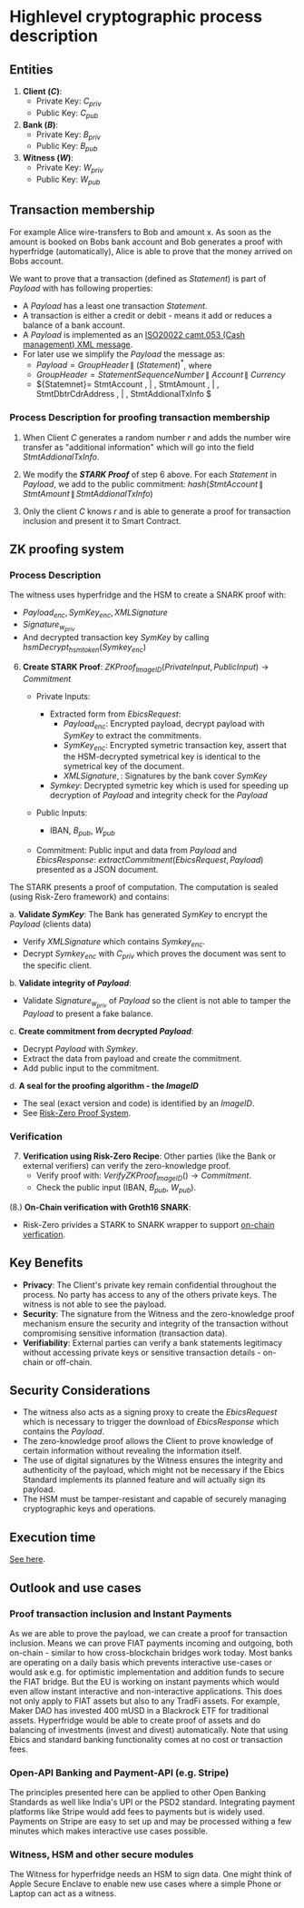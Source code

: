 # Highlevel cryptographic process description


## Entities

1. **Client ($C$)**:
   - Private Key: $C_{{priv}}$
   - Public Key: $C_{{pub}}$
2. **Bank ($B$)**:
   - Private Key: $B_{{priv}}$
   - Public Key: $B_{{pub}}$
3. **Witness ($W$)**:
   - Private Key: $W_{{priv}}$
   - Public Key: $W_{{pub}}$

## Transaction membership

For example Alice wire-transfers to Bob and amount x. As soon as the amount is booked on Bobs bank account and Bob generates a proof with hyperfridge (automatically), Alice is able to prove that the money arrived on Bobs account.

We want to prove that a transaction (defined as $Statement$) is part of $Payload$ with has following properties:

- A $Payload$ has a least one transaction $Statement$.
- A transaction is either a credit or debit - means it add or reduces a balance of a bank account.
- A $Payload$ is implemented as an [ISO20022 camt.053 (Cash management) XML message](https://www.iso20022.org/message/mdr/22714/download).
- For later use we simplify the $Payload$ the message as:
    - $Payload = {GroupHeader} \, \| \ ({Statement})^*$, where
    -  ${GroupHeader}={StatementSequenceNumber}  \, \| \ Account \, \| \ Currency$
    -  ${Statemnet}= StmtAccount \, \| \,  StmtAmount \, \| \,  StmtDbtrCdrAddress \, \| \, StmtAddionalTxInfo $


### Process Description for proofing transaction membership

1. When Client $C$ generates a random number $r$ and adds the number wire transfer as "additional information" which will go into the field $StmtAddionalTxInfo$.

1. We modify the ***STARK Proof*** of step 6 above. For each $Statement$ in $Payload$, we add to the public commitment: $hash( StmtAccount \, \| \,  StmtAmount \, \| \,  StmtAddionalTxInfo)$

1. Only the client $C$ knows $r$ and is able to generate a proof for transaction inclusion and present it to Smart Contract. 


## ZK proofing system

### Process Description

The witness uses hyperfridge and the HSM to create a SNARK proof with:
- $`{Payload}_{enc}, {SymKey}_{enc}, {XMLSignature}`$
- $`{Signature}_{w_{priv}}`$
-  And decrypted transaction key ${SymKey}$ by calling $hsmDecrypt_{hsmtoken}(Symkey_{enc})$

6. **Create STARK Proof**: ${ZKProof}_{ImageID}({PrivateInput}, {PublicInput}) \rightarrow {Commitment}$
    - Private Inputs:
        - Extracted form from ${EbicsRequest}$:  
            - ${Payload}_{enc}$: Encrypted payload, decrypt payload with ${SymKey}$ to extract the commitments.
            - ${SymKey}_{enc}$: Encrypted symetric transaction key, assert that the HSM-decrypted symetrical key is identical to the symetrical key of the document.
            - ${XMLSignature}, {}$: Signatures by the bank cover ${SymKey}$
        - ${Symkey}$: Decrypted symetric key which is used for speeding up decryption of ${Payload}$ and integrity check for the $Payload$
    - Public Inputs: 
      - IBAN, $B_{pub}$, $W_{pub}$

    - Commitment: Public input and data from  $Payload$ and $EbicsResponse$: ${extractCommitment}({EbicsRequest}, {Payload})$ presented as a JSON document.

The STARK presents a proof of computation. The computation is sealed (using Risk-Zero framework) and contains:

  a. **Validate $SymKey$**: The Bank has generated $SymKey$ to encrypt the $Payload$ (clients data)
   - Verify $XMLSignature$ which contains $Symkey_{enc}$.
   - Decrypt $Symkey_{enc}$ with $C_{priv}$ which proves the document was sent to the specific client.
 
  b. **Validate integrity of $Payload$**:
   - Validate ${Signature}_{w_{priv}}$ of $Payload$ so the client is not able to tamper the $Payload$ to present a fake balance.
  
  c. **Create commitment from decrypted $Payload$**:
   - Decrypt $Payload$ with $Symkey$.
   - Extract the data from payload and create the commitment. 
   - Add public input to the commitment.
  
  d. **A seal for the proofing algorithm - the $ImageID$**
   - The seal (exact version and code) is identified by an $ImageID$. 
   - See [Risk-Zero Proof System](https://dev.risczero.com/proof-system/).

### Verification

7. **Verification using Risk-Zero Recipe**: Other parties (like the Bank or external verifiers) can verify the zero-knowledge proof.
   - Verify proof with: ${VerifyZKProof_{ImageID}}() \rightarrow Commitment$.
   - Check the public input (IBAN, $B_{pub}$, $W_{pub}$).


(8.) **On-Chain verification with Groth16 SNARK**:
   - Risk-Zero privides a STARK to SNARK wrapper to support [on-chain verfication](https://www.risczero.com/news/on-chain-verification).


## Key Benefits
   - **Privacy**: The Client's private key remain confidential throughout the process. No party has access to any of the others private keys. The witness is not able to see the payload. 
   - **Security**: The signature from the Witness and the zero-knowledge proof mechanism ensure the security and integrity of the transaction without compromising sensitive information (transaction data).
- **Verifiability**: External parties can verify a bank statements legitimacy without accessing private keys or sensitive transaction details - on-chain or off-chain. 

## Security Considerations

- The witness also acts as a signing proxy to create the $EbicsRequest$ which is necessary to trigger the download of $EbicsResponse$ which contains the $Payload$. 
- The zero-knowledge proof allows the Client to prove knowledge of certain information without revealing the information itself.
- The use of digital signatures by the Witness ensures the integrity and authenticity of the payload, which might not be necessary if the Ebics Standard implements its planned feature and will actually sign its payload.
- The HSM must be tamper-resistant and capable of securely managing cryptographic keys and operations.


## Execution time

[See here](runtime.md).

## Outlook and use cases

### Proof transaction inclusion and Instant Payments

As we are able to prove the payload, we can create a proof for transaction inclusion. Means we can prove FIAT payments incoming and outgoing, both on-chain - similar to how cross-blockchain bridges work today. Most banks are operating on a daily basis which prevents interactive use-cases or would ask e.g. for optimistic implementation and addition funds to secure the FIAT bridge. But the EU is working on instant payments which would even allow instant interactive and non-interactive applications. This does not only apply to FIAT assets but also to any TradFi assets. For example, Maker DAO has invested 400 mUSD in a Blackrock ETF for traditional assets. Hyperfridge would be able to create proof of assets and do balancing of investments (invest and divest) automatically. Note that using Ebics and standard banking functionality comes at no cost or transaction fees.

### Open-API Banking and Payment-API (e.g. Stripe)

The principles presented here can be applied to other Open Banking Standards as well like India's UPI or the PSD2 standard. Integrating payment platforms like Stripe would add fees to payments but is widely used. Payments on Stripe are easy to set up and may be processed withing a few minutes which makes interactive use cases possible.


### Witness, HSM and other secure modules

The Witness for hyperfridge needs an HSM to sign data. One might think of Apple Secure Enclave  to enable new use cases where a simple Phone or Laptop can act as a witness.

